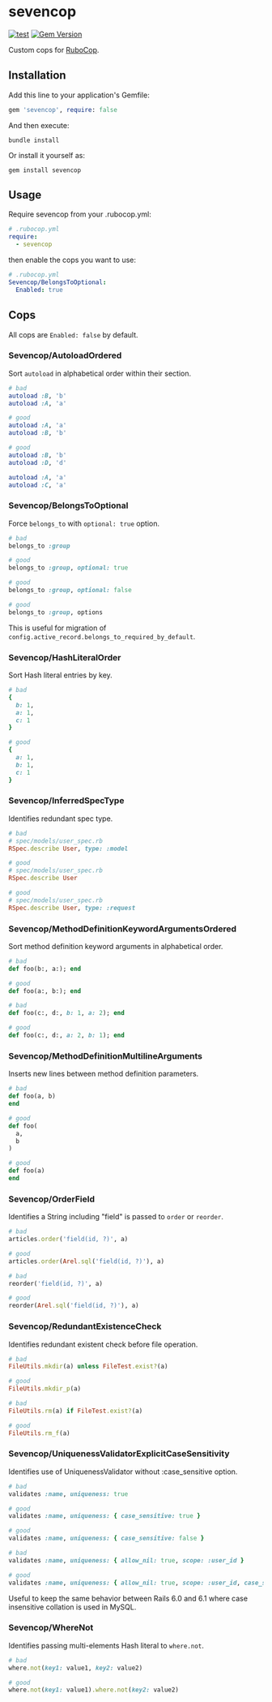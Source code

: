 # sevencop

[![test](https://github.com/r7kamura/sevencop/actions/workflows/test.yml/badge.svg)](https://github.com/r7kamura/sevencop/actions/workflows/test.yml)
[![Gem Version](https://badge.fury.io/rb/sevencop.svg)](https://rubygems.org/gems/sevencop)

Custom cops for [RuboCop](https://github.com/rubocop/rubocop).

## Installation

Add this line to your application's Gemfile:

```ruby
gem 'sevencop', require: false
```

And then execute:

```
bundle install
```

Or install it yourself as:

```
gem install sevencop
```

## Usage

Require sevencop from your .rubocop.yml:

```yaml
# .rubocop.yml
require:
  - sevencop
```

then enable the cops you want to use:

```yaml
# .rubocop.yml
Sevencop/BelongsToOptional:
  Enabled: true
```

## Cops

All cops are `Enabled: false` by default.

### Sevencop/AutoloadOrdered

Sort `autoload` in alphabetical order within their section.

```ruby
# bad
autoload :B, 'b'
autoload :A, 'a'

# good
autoload :A, 'a'
autoload :B, 'b'

# good
autoload :B, 'b'
autoload :D, 'd'

autoload :A, 'a'
autoload :C, 'a'
```

### Sevencop/BelongsToOptional

Force `belongs_to` with `optional: true` option.

```ruby
# bad
belongs_to :group

# good
belongs_to :group, optional: true

# good
belongs_to :group, optional: false

# good
belongs_to :group, options
```

This is useful for migration of `config.active_record.belongs_to_required_by_default`.

### Sevencop/HashLiteralOrder

Sort Hash literal entries by key.

```ruby
# bad
{
  b: 1,
  a: 1,
  c: 1
}

# good
{
  a: 1,
  b: 1,
  c: 1
}
```

### Sevencop/InferredSpecType

Identifies redundant spec type.

```ruby
# bad
# spec/models/user_spec.rb
RSpec.describe User, type: :model

# good
# spec/models/user_spec.rb
RSpec.describe User

# good
# spec/models/user_spec.rb
RSpec.describe User, type: :request
```

### Sevencop/MethodDefinitionKeywordArgumentsOrdered

Sort method definition keyword arguments in alphabetical order.

```ruby
# bad
def foo(b:, a:); end

# good
def foo(a:, b:); end

# bad
def foo(c:, d:, b: 1, a: 2); end

# good
def foo(c:, d:, a: 2, b: 1); end
```

### Sevencop/MethodDefinitionMultilineArguments

Inserts new lines between method definition parameters.

```ruby
# bad
def foo(a, b)
end

# good
def foo(
  a,
  b
)

# good
def foo(a)
end
```

### Sevencop/OrderField

Identifies a String including "field" is passed to `order` or `reorder`.

```ruby
# bad
articles.order('field(id, ?)', a)

# good
articles.order(Arel.sql('field(id, ?)'), a)

# bad
reorder('field(id, ?)', a)

# good
reorder(Arel.sql('field(id, ?)'), a)
```

### Sevencop/RedundantExistenceCheck

Identifies redundant existent check before file operation.

```ruby
# bad
FileUtils.mkdir(a) unless FileTest.exist?(a)

# good
FileUtils.mkdir_p(a)

# bad
FileUtils.rm(a) if FileTest.exist?(a)

# good
FileUtils.rm_f(a)
```

### Sevencop/UniquenessValidatorExplicitCaseSensitivity

Identifies use of UniquenessValidator without :case_sensitive option.

```ruby
# bad
validates :name, uniqueness: true

# good
validates :name, uniqueness: { case_sensitive: true }

# good
validates :name, uniqueness: { case_sensitive: false }

# bad
validates :name, uniqueness: { allow_nil: true, scope: :user_id }

# good
validates :name, uniqueness: { allow_nil: true, scope: :user_id, case_sensitive: true }
```

Useful to keep the same behavior between Rails 6.0 and 6.1 where case insensitive collation is used in MySQL.

### Sevencop/WhereNot

Identifies passing multi-elements Hash literal to `where.not`.

```ruby
# bad
where.not(key1: value1, key2: value2)

# good
where.not(key1: value1).where.not(key2: value2)
```
